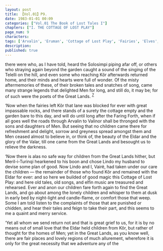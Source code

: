 ```yaml
---
layout: post
title: 【Vol.01】P9.
date: 1983-01-01 00:09
categories: ["Vol.01 The Book of Lost Tales I"]
chapters: ["I. THE COTTAGE OF LOST PLAY"]
page_num: 9
characters: 
tags: ['Arvalin', 'Eruman', 'Cottage of Lost Play', 'Fairies', 'Elves', 'Faring Forth']
description: 
published: true
---
```


<p style="text-indent: 0;">
there were who, as I have told, heard the Solosimpi piping afar off, or others who straying again beyond the garden caught a sound of the singing of the Telelli on the hill, and even some who reaching Kôr afterwards returned home, and their minds and hearts were full of wonder. Of the misty aftermemories of these, of their broken tales and snatches of song, came many strange legends that delighted Men for long, and still do, it may be; for of such were the poets of the Great Lands. <SUP><a href="{{site.baseurl}}/vol01-p11">7</a></SUP>
</p>

‘Now when the fairies left Kôr that lane was blocked for ever with great impassable rocks, and there stands of a surety the cottage empty and the garden bare to this day, and will do until long after the Faring Forth, when if all goes well the roads through Arvalin to Valinor shall be thronged with the sons and daughters of Men. But seeing that no children came there for refreshment and delight, sorrow and greyness spread amongst them and Men ceased almost to believe in, or think of, the beauty of the Eldar and the glory of the Valar, till one came from the Great Lands and besought us to relieve the darkness.

‘Now there is alas no safe way for children from the Great Lands hither, but Meril-i-Turinqi hearkened to his boon and chose Lindo my husband to devise some plan of good. Now Lindo and I, Vairë, had taken under our care the children — the remainder of those who found Kôr and remained with the Eldar for ever: and so here we builded of good magic this Cottage of Lost Play: and here old tales, old songs, and elfin music are treasured and rehearsed. Ever and anon our children fare forth again to find the Great Lands, and go about among the lonely children and whisper to them at dusk in early bed by night-light and candle-flame, or comfort those that weep. Some I am told listen to the complaints of those that are punished or chidden, and hear their tales and feign to take their part, and this seems to me a quaint and merry service.

‘Yet all whom we send return not and that is great grief to us, for it is by no means out of small love that the Eldar held children from Kôr, but rather of thought for the homes of Men; yet in the Great Lands, as you know well, there are fair places and lovely regions of much allurement, wherefore it is only for the great necessity that we adventure any of the


